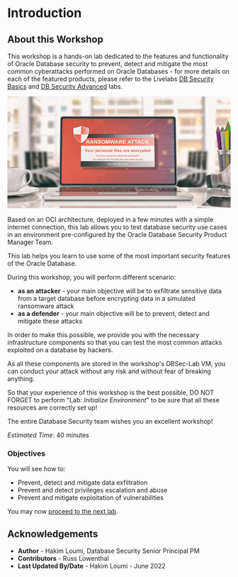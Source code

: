 # Introduction

## About this Workshop
This workshop is a hands-on lab dedicated to the features and functionality of Oracle Database security to prevent, detect and mitigate the most common cyberattacks performed on Oracle Databases - for more details on each of the featured products, please refer to the Livelabs [DB Security Basics](https://apexapps.oracle.com/pls/apex/dbpm/r/livelabs/view-workshop?wid=698) and [DB Security Advanced](https://apexapps.oracle.com/pls/apex/dbpm/r/livelabs/view-workshop?wid=726) labs.

![](../images/hack-002.png "Ransomware Attack message")

Based on an OCI architecture, deployed in a few minutes with a simple internet connection, this lab allows you to test database security use cases in an environment pre-configured by the Oracle Database Security Product Manager Team.

This lab helps you learn to use some of the most important security features of the Oracle Database.

During this workshop, you will perform different scenario:
- **as an attacker** - your main objective will be to exfiltrate sensitive data from a target database before encrypting data in a simulated ransomware attack
- **as a defender** - your main objective will be to prevent, detect and mitigate these attacks

In order to make this possible, we provide you with the necessary infrastructure components so that you can test the most common attacks exploited on a database by hackers.

As all these components are stored in the workshop's DBSec-Lab VM, you can conduct your attack without any risk and without fear of breaking anything.

So that your experience of this workshop is the best possible, DO NOT FORGET to perform "Lab: *Initialize Environment*" to be sure that all these resources are correctly set up!

The entire Database Security team wishes you an excellent workshop!

*Estimated Time*: 40 minutes

### Objectives
You will see how to:
- Prevent, detect and mitigate data exfiltration
- Prevent and detect privileges escalation and abuse
- Prevent and mitigate exploitation of vulnerabilities

You may now [proceed to the next lab](#next).

## Acknowledgements
- **Author** - Hakim Loumi, Database Security Senior Principal PM
- **Contributors** - Russ Lowenthal
- **Last Updated By/Date** - Hakim Loumi - June 2022
